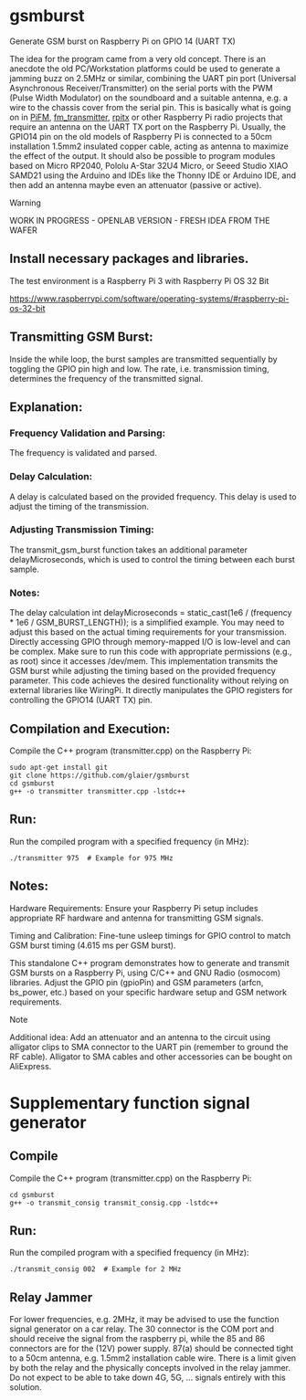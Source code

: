 # gsmburst

Generate GSM burst on Raspberry Pi on GPIO 14 (UART TX)

The idea for the program came from a very old concept. There is an anecdote the old PC/Workstation platforms could be used to generate a jamming buzz on 2.5MHz or similar, combining the UART pin port (Universal Asynchronous Receiver/Transmitter) on the serial ports with the PWM (Pulse Width Modulator) on the soundboard and a suitable antenna, e.g. a wire to the chassis cover from the serial pin. This is basically what is going on in [PiFM](https://github.com/rm-hull/pifm), [fm_transmitter](https://github.com/markondej/fm_transmitter/), [rpitx](https://github.com/F5OEO/rpitx) or other Raspberry Pi radio projects that require an antenna on the UART TX port on the Raspberry Pi. Usually, the GPIO14 pin on the old models of Raspberry Pi is connected to a 50cm installation 1.5mm2 insulated copper cable, acting as antenna to maximize the effect of the output. It should also be possible to program modules based on Micro RP2040, Pololu A-Star 32U4 Micro, or Seeed Studio XIAO SAMD21 using the Arduino and IDEs like the Thonny IDE or Arduino IDE, and then add an antenna maybe even an attenuator (passive or active). 

> [!WARNING]
> WORK IN PROGRESS - OPENLAB VERSION - FRESH IDEA FROM THE WAFER

## Install necessary packages and libraries. 

The test environment is a Raspberry Pi 3 with Raspberry Pi OS 32 Bit

https://www.raspberrypi.com/software/operating-systems/#raspberry-pi-os-32-bit

## Transmitting GSM Burst:
Inside the while loop, the burst samples are transmitted sequentially by toggling the GPIO pin high and low. The rate, i.e. transmission timing, determines the frequency of the transmitted signal.

## Explanation:

### Frequency Validation and Parsing: 
The frequency is validated and parsed.

### Delay Calculation: 
A delay is calculated based on the provided frequency. This delay is used to adjust the timing of the transmission.

### Adjusting Transmission Timing: 
The transmit_gsm_burst function takes an additional parameter delayMicroseconds, which is used to control the timing between each burst sample.

### Notes:
The delay calculation int delayMicroseconds = static_cast<int>(1e6 / (frequency * 1e6 / GSM_BURST_LENGTH)); is a simplified example. You may need to adjust this based on the actual timing requirements for your transmission.
Directly accessing GPIO through memory-mapped I/O is low-level and can be complex. Make sure to run this code with appropriate permissions (e.g., as root) since it accesses /dev/mem.
This implementation transmits the GSM burst while adjusting the timing based on the provided frequency parameter. This code achieves the desired functionality without relying on external libraries like WiringPi. It directly manipulates the GPIO registers for controlling the GPIO14 (UART TX) pin.

## Compilation and Execution:

Compile the C++ program (transmitter.cpp) on the Raspberry Pi:

```
sudo apt-get install git
git clone https://github.com/glaier/gsmburst
cd gsmburst
g++ -o transmitter transmitter.cpp -lstdc++
```

## Run:

Run the compiled program with a specified frequency (in MHz):

```
./transmitter 975  # Example for 975 MHz
```

## Notes:

Hardware Requirements: Ensure your Raspberry Pi setup includes appropriate RF hardware and antenna for transmitting GSM signals.

Timing and Calibration: Fine-tune usleep timings for GPIO control to match GSM burst timing (4.615 ms per GSM burst).

This standalone C++ program demonstrates how to generate and transmit GSM bursts on a Raspberry Pi, using C/C++ and GNU Radio (osmocom) libraries. Adjust the GPIO pin (gpioPin) and GSM parameters (arfcn, bs_power, etc.) based on your specific hardware setup and GSM network requirements.

>[!NOTE]
>Additional idea: Add an attenuator and an antenna to the circuit using alligator clips to SMA connector to the UART pin (remember to ground the RF cable). Alligator to SMA cables and other accessories can be bought on AliExpress.

# Supplementary function signal generator 

## Compile
Compile the C++ program (transmitter.cpp) on the Raspberry Pi:

```
cd gsmburst
g++ -o transmit_consig transmit_consig.cpp -lstdc++
```

## Run:
Run the compiled program with a specified frequency (in MHz):

```
./transmit_consig 002  # Example for 2 MHz
```

## Relay Jammer
For lower frequencies, e.g. 2MHz, it may be advised to use the function signal generator on a car relay. The 30 connector is the COM port and should receive the signal from the raspberry pi, while the 85 and 86 connectors are for the (12V) power supply. 87(a) should be connected tight to a 50cm antenna, e.g. 1.5mm2 installation cable wire. There is a limit given by both the relay and the physically concepts involved in the relay jammer. Do not expect to be able to take down 4G, 5G, ... signals entirely with this solution. 
